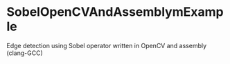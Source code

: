 # SobelOpenCVAndAssemblymExample
Edge detection using Sobel operator written in OpenCV and assembly (clang-GCC)

